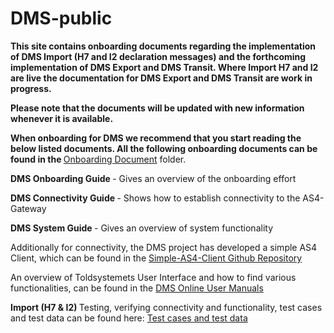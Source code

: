 # DMS-public

<b> This site contains onboarding documents regarding the implementation of DMS Import (H7 and I2 declaration messages) and the forthcoming implementation of DMS Export and DMS Transit. Where Import H7 and I2 are live the documentation for DMS Export and DMS Transit are work in progress. </b>

<b> Please note that the documents will be updated with new information whenever it is available. </b>

<b> When onboarding for DMS we recommend that you start reading the below listed documents. All the following onboarding documents can be found in the </b> [Onboarding Document](https://github.com/skat/dms-public/tree/master/Onboarding%20Documents) folder.

<b> DMS Onboarding Guide </b> - Gives an overview of the onboarding effort

<b> DMS Connectivity Guide </b> - Shows how to establish connectivity to the AS4-Gateway

<b> DMS System Guide </b> - Gives an overview of system functionality

Additionally for connectivity, the DMS project has developed a simple AS4 Client, which can be found in the
[Simple-AS4-Client Github Repository](https://github.com/skat/simple-as4-client)

An overview of Toldsystemets User Interface and how to find various functionalities, can be found in the [DMS Online User Manuals](https://github.com/skat/dms-public/tree/master/DMS%20Online%20User%20Manuals)

<b> Import (H7 & I2) </b> 
Testing, verifying connectivity and functionality, test cases and test data can be found here: [Test cases and test data](https://skat.github.io/dms-public/test-data/)
